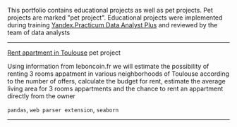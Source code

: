 This portfolio contains educational projects as well as pet projects. Pet projects are marked "pet project". Educational projects were implemented during training <a href="https://practicum.yandex.ru/promo/long-courses/data-analyst">Yandex.Practicum Data Analyst Plus</a> and reviewed by the team of data analysts
 <hr>
<p><a href="https://github.com/EkaterinaTerentyeva/data_analyst_portfolio/blob/main/Rent%20apartment%20Toulouse.ipynb">Rent apartment in Toulouse</a>  pet project</p>

<p>Using information from leboncoin.fr we will estimate the possibility of renting 3 rooms appatment in various neighborhoods of Toulouse according to the number of offers, calculate the budget for rent, estimate the average living area for 3 rooms appartments and  the chance to rent an appartment directly from the owner</p>

`pandas`, `web parser extension`, `seaborn`
 <hr>
